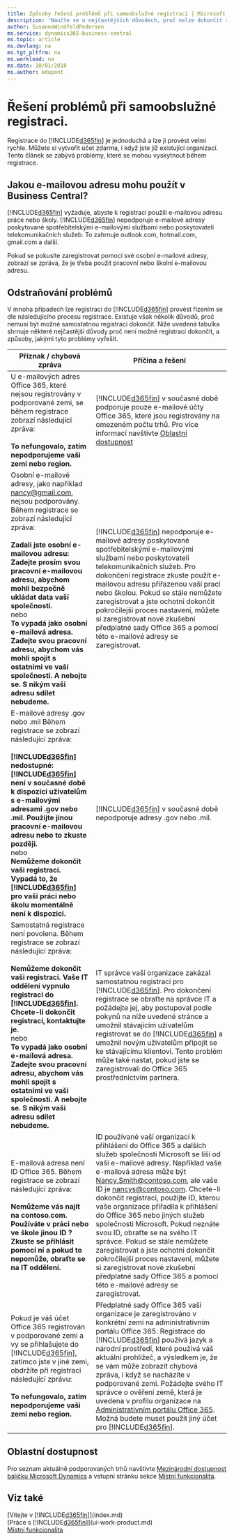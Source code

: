 ```yaml
---
title: Způsoby řešení problémů při samoobslužné registraci | Microsoft Docs
description: 'Naučte se o nejčastějších důvodech, proč nelze dokončit registraci do Business Central, a o způsobech, jakými tyto problémy vyřešit.'
author: SusanneWindfeldPedersen
ms.service: dynamics365-business-central
ms.topic: article
ms.devlang: na
ms.tgt_pltfrm: na
ms.workload: na
ms.date: 10/01/2018
ms.author: edupont
---
```

# <a name="troubleshooting-self-service-sign-up"></a>Řešení problémů při samoobslužné registraci.
Registrace do [!INCLUDE[d365fin](includes/d365fin_md.md)] je jednoduchá a lze ji provést velmi rychle. Můžete si vytvořit účet zdarma, i když jste již existující organizací. Tento článek se zabývá problémy, které se mohou vyskytnout během registrace.

## <a name="what-email-address-can-i-use-with-business-central"></a>Jakou e-mailovou adresu mohu použít v Business Central?
[!INCLUDE[d365fin](includes/d365fin_md.md)] vyžaduje, abyste k registraci použili e-mailovou adresu práce nebo školy. [!INCLUDE[d365fin](includes/d365fin_md.md)] nepodporuje e-mailové adresy poskytované spotřebitelskými e-mailovými službami nebo poskytovateli telekomunikačních služeb. To zahrnuje outlook.com, hotmail.com, gmail.com a další.

Pokud se pokusíte zaregistrovat pomocí své osobní e-mailové adresy, zobrazí se zpráva, že je třeba použít pracovní nebo školní e-mailovou adresu.

## <a name="troubleshooting"></a>Odstraňování problémů
V mnoha případech lze registraci do [!INCLUDE[d365fin](includes/d365fin_md.md)] provést řízením se dle následujícího procesu registrace. Existuje však několik důvodů, proč nemusí být možné samostatnou registraci dokončit. Níže uvedená tabulka shrnuje některé nejčastější důvody proč není možné registraci dokončit, a způsoby, jakými tyto problémy vyřešit.

| Příznak / chybová zpráva | Příčina a řešení |
| --- | --- |
| U e-mailových adres Office 365, které nejsou registrovány v podporované zemi, se během registrace zobrazí následující zpráva:<br /><br />**To nefungovalo, zatím nepodporujeme vaši zemi nebo region.** |[!INCLUDE[d365fin](includes/d365fin_md.md)] v současné době podporuje pouze e-mailové účty Office 365, které jsou registrovány na omezeném počtu trhů. Pro více informací navštivte [Oblastní dostupnost](#regional-availability) |
| Osobní e-mailové adresy, jako například nancy@gmail.com, nejsou podporovány. Během registrace se zobrazí následující zpráva:<br /><br />**Zadali jste osobní e-mailovou adresu: Zadejte prosím svou pracovní e-mailovou adresu, abychom mohli bezpečně ukládat data vaší společnosti.**<br> nebo <br> **To vypadá jako osobní e-mailová adresa. Zadejte svou pracovní adresu, abychom vás mohli spojit s ostatními ve vaší společnosti. A nebojte se. S nikým vaši adresu sdílet nebudeme.** |[!INCLUDE[d365fin](includes/d365fin_md.md)] nepodporuje e-mailové adresy poskytované spotřebitelskými e-mailovými službami nebo poskytovateli telekomunikačních služeb. Pro dokončení registrace zkuste použít e-mailovou adresu přiřazenou vaší prací nebo školou. Pokud se stále nemůžete zaregistrovat a jste ochotni dokončit pokročilejší proces nastavení, můžete si zaregistrovat nové zkušební předplatné sady Office 365 a pomocí této e-mailové adresy se zaregistrovat. |
| E-mailové adresy .gov nebo .mil Během registrace se zobrazí následující zpráva:<br /><br />**[!INCLUDE[d365fin](includes/d365fin_md.md)] nedostupné: [!INCLUDE[d365fin](includes/d365fin_md.md)] není v současné době k dispozici uživatelům s e-mailovými adresami .gov nebo .mil. Použijte jinou pracovní e-mailovou adresu nebo to zkuste později.** <br>nebo <br>**Nemůžeme dokončit vaši registraci. Vypadá to, že [!INCLUDE[d365fin](includes/d365fin_md.md)] pro vaši práci nebo školu momentálně není k dispozici.** |[!INCLUDE[d365fin](includes/d365fin_md.md)] v současné době nepodporuje adresy .gov nebo .mil. |
| Samostatná registrace není povolena. Během registrace se zobrazí následující zpráva:<br /><br />**Nemůžeme dokončit vaši registraci. Vaše IT oddělení vypnulo registraci do [!INCLUDE[d365fin](includes/d365fin_md.md)]. Chcete-li dokončit registraci, kontaktujte je.** <br>nebo <br> **To vypadá jako osobní e-mailová adresa. Zadejte svou pracovní adresu, abychom vás mohli spojit s ostatními ve vaší společnosti. A nebojte se. S nikým vaši adresu sdílet nebudeme.** |IT správce vaší organizace zakázal samostatnou registraci pro [!INCLUDE[d365fin](includes/d365fin_md.md)]. Pro dokončení registrace se obraťte na správce IT a požádejte jej, aby postupoval podle pokynů na níže uvedené stránce a umožnil stávajícím uživatelům registrovat se do [!INCLUDE[d365fin](includes/d365fin_md.md)] a umožnil novým uživatelům připojit se ke stávajícímu klientovi. Tento problém může také nastat, pokud jste se zaregistrovali do Office 365 prostřednictvím partnera. |
| E-mailová adresa není ID Office 365. Během registrace se zobrazí následující zpráva:<br /><br />**Nemůžeme vás najít na contoso.com. Používáte v práci nebo ve škole jinou ID ? Zkuste se přihlásit pomocí ní a pokud to nepomůže, obraťte se na IT oddělení.** |ID používané vaší organizací k přihlášení do Office 365 a dalších služeb společnosti Microsoft se liší od vaší e-mailové adresy. Například vaše e-mailová adresa může být Nancy.Smith@contoso.com, ale vaše ID je nancys@contoso.com. Chcete-li dokončit registraci, použijte ID, kterou vaše organizace přiřadila k přihlášení do Office 365 nebo jiných služeb společnosti Microsoft. Pokud neznáte svou ID, obraťte se na svého IT správce. Pokud se stále nemůžete zaregistrovat a jste ochotni dokončit pokročilejší proces nastavení, můžete si zaregistrovat nové zkušební předplatné sady Office 365 a pomocí této e-mailové adresy se zaregistrovat. |
| Pokud je váš účet Office 365 registrován v podporované zemi a vy se přihlašujete do [!INCLUDE[d365fin](includes/d365fin_md.md)], zatímco jste v jiné zemi, obdržíte při registraci následující zprávu:<br /><br />**To nefungovalo, zatím nepodporujeme vaši zemi nebo region.**| Předplatné sady Office 365 vaší organizace je zaregistrováno v konkrétní zemi na administrativním portálu Office 365. Registrace do [!INCLUDE[d365fin](includes/d365fin_md.md)] používá jazyk a národní prostředí, které používá váš aktuální prohlížeč, a výsledkem je, že se vám může zobrazit chybová zpráva, i když se nacházíte v podporované zemi. Požádejte svého IT správce o ověření země, která je uvedena v profilu organizace na [Administrativním portálu Office 365](https://portal.office.com/adminportal/home#/companyprofile). Možná budete muset použít jiný účet pro [!INCLUDE[d365fin](includes/d365fin_md.md)].|

## <a name="regional-availability"></a>Oblastní dostupnost
Pro seznam aktuálně podporovaných trhů navštivte [Mezinárodní dostupnost balíčku Microsoft Dynamics](https://docs.microsoft.com/en-us/dynamics365/get-started/availability) a vstupní stránku sekce [Místní funkcionalita](about-localization.md).

<!-- [!INCLUDE[d365fin](includes/d365fin_md.md)] is currently available in the following markets:

| Europe | North America |
| --- | --- |
| Australia | Canada |
| Austria | |
| Belgium | United States |
| Denmark | |
| Germany | |
| Finland | |
| France | |
| Italy | |
| Netherlands | |
| New Zealand | |
| Spain | |
| Sweden | |
| Switzerland | |
| United Kingdom | |
-->

## <a name="see-also"></a>Viz také
[Vítejte v [!INCLUDE[d365fin](includes/d365fin_long_md.md)]](index.md)  
[Práce s [!INCLUDE[d365fin](includes/d365fin_md.md)]](ui-work-product.md)  
[Místní funkcionalita](about-localization.md)  
